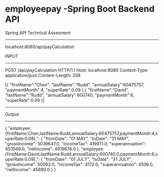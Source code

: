 # employeepay -Spring Boot Backend API
Spring API Technical Assesment


*****************
localhost:8080/api/payCalculation

INPUT
******************
POST /api/payCalculation HTTP/1.1
Host: localhost:8080
Content-Type: application/json
Content-Length: 258

[{
  	"firstName":"Chen",
   	"lastName":"Rudd",
   	"annualSalary":60475757,
  	"paymentMonth":4,
  	"superRate":0.09
  },{
  	"firstName":"David",
   	"lastName":"Rudd",
   	"annualSalary":600740,
  	"paymentMonth":6,
  	"superRate":0.09
  }]
  *************
  Output
  ****************
  {
    "employee:{firstName:Chen,lastName:Rudd,annualSalary:60475757,paymentMonth:4,superRate:0.09},": {
        "fromDate": "01 MAY",
        "toDate": "31 MAY",
        "grossIncome": 5039647.0,
        "incomeTax": 419971.0,
        "superannuation": 453569.0,
        "netIncome": 4619676.0
    },
    "employee:{firstName:David,lastName:Rudd,annualSalary:600740.0,paymentMonth:6,superRate:0.09},": {
        "fromDate": "01 JULY",
        "toDate": "31 JULY",
        "grossIncome": 50062.0,
        "incomeTax": 4172.0,
        "superannuation": 4506.0,
        "netIncome": 45890.0
    }
}
